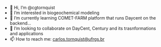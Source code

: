 - 👋 Hi, I’m @cgtornquist
- 👀 I’m interested in biogeochemical modeling
- 🌱 I’m currently learning COMET-FARM platform that runs Daycent on the backend...
- 💞️ I’m looking to collaborate on DayCent, Century and its trasnformations and applications 
- 📫 How to reach me: <carlos.tornquist@ufrgs.br>


